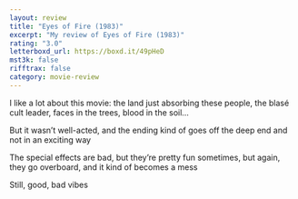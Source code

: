 ```yaml
---
layout: review
title: "Eyes of Fire (1983)"
excerpt: "My review of Eyes of Fire (1983)"
rating: "3.0"
letterboxd_url: https://boxd.it/49pHeD
mst3k: false
rifftrax: false
category: movie-review
---
```


I like a lot about this movie: the land just absorbing these people, the blasé cult leader, faces in the trees, blood in the soil…

But it wasn’t well-acted, and the ending kind of goes off the deep end and not in an exciting way

The special effects are bad, but they’re pretty fun sometimes, but again, they go overboard, and it kind of becomes a mess

Still, good, bad vibes
